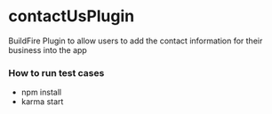 # contactUsPlugin

BuildFire Plugin to allow users to add the contact information for their business into the app

### How to run test cases
- npm install
- karma start